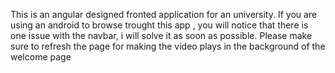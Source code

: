This is an angular designed fronted application for an university. If you are using an android to browse trought this app , you will notice that there is one issue with the navbar, i will solve it as soon as possible.
Please make sure to refresh the page for making the video plays in the background of the welcome page
